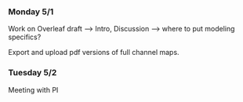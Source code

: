 ### Monday 5/1

Work on Overleaf draft --> Intro, Discussion --> where to put modeling specifics?

Export and upload pdf versions of full channel maps.

### Tuesday 5/2 

Meeting with PI
